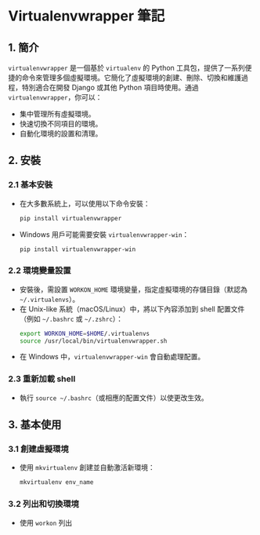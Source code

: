 # Virtualenvwrapper 筆記

## 1. 簡介
`virtualenvwrapper` 是一個基於 `virtualenv` 的 Python 工具包，提供了一系列便捷的命令來管理多個虛擬環境。它簡化了虛擬環境的創建、刪除、切換和維護過程，特別適合在開發 Django 或其他 Python 項目時使用。通過 `virtualenvwrapper`，你可以：

- 集中管理所有虛擬環境。
- 快速切換不同項目的環境。
- 自動化環境的設置和清理。

## 2. 安裝
### 2.1 基本安裝
- 在大多數系統上，可以使用以下命令安裝：
  ```bash
  pip install virtualenvwrapper
  ```
- Windows 用戶可能需要安裝 `virtualenvwrapper-win`：
  ```bash
  pip install virtualenvwrapper-win
  ```

### 2.2 環境變量設置
- 安裝後，需設置 `WORKON_HOME` 環境變量，指定虛擬環境的存儲目錄（默認為 `~/.virtualenvs`）。
- 在 Unix-like 系統（macOS/Linux）中，將以下內容添加到 shell 配置文件（例如 `~/.bashrc` 或 `~/.zshrc`）：
  ```bash
  export WORKON_HOME=$HOME/.virtualenvs
  source /usr/local/bin/virtualenvwrapper.sh
  ```
- 在 Windows 中，`virtualenvwrapper-win` 會自動處理配置。

### 2.3 重新加載 shell
- 執行 `source ~/.bashrc`（或相應的配置文件）以使更改生效。

## 3. 基本使用
### 3.1 創建虛擬環境
- 使用 `mkvirtualenv` 創建並自動激活新環境：
  ```bash
  mkvirtualenv env_name
  ```

### 3.2 列出和切換環境
- 使用 `workon` 列出